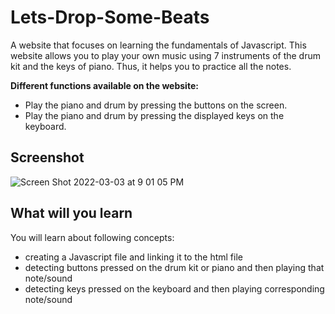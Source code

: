 # Lets-Drop-Some-Beats

A website that focuses on learning the fundamentals of Javascript. This website allows you to play your own music using 7 instruments of the drum kit and the keys of piano. Thus, it helps you to practice all the notes.

**Different functions available on the website:**
* Play the piano and drum by pressing the buttons on the screen.
* Play the piano and drum by pressing the displayed keys on the keyboard. 


## Screenshot

![Screen Shot 2022-03-03 at 9 01 05 PM](https://user-images.githubusercontent.com/96052563/156608638-d7d00274-7858-4a7a-b7f4-267bf7cba2ee.png)


## What will you learn

You will learn about following concepts:
* creating a Javascript file and linking it to the html file 
* detecting buttons pressed on the drum kit or piano and then playing that note/sound
* detecting keys pressed on the keyboard and then playing corresponding note/sound
